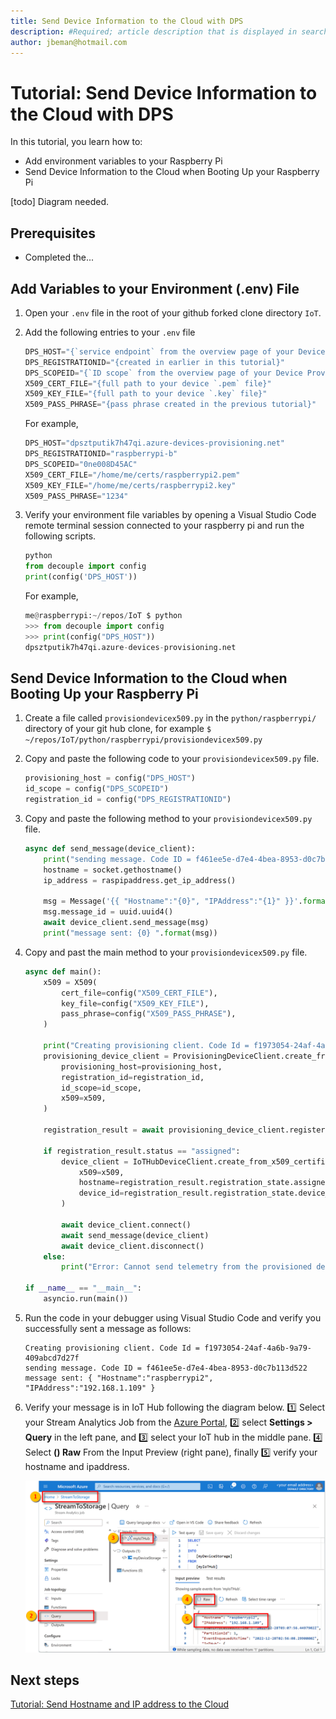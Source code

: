 ```yaml
---
title: Send Device Information to the Cloud with DPS
description: #Required; article description that is displayed in search results. 
author: jbeman@hotmail.com
---
```


# Tutorial: Send Device Information to the Cloud with DPS

In this tutorial, you learn how to:

- Add environment variables to your Raspberry Pi
- Send Device Information to the Cloud when Booting Up your Raspberry Pi

[todo] Diagram needed.

## Prerequisites

- Completed the...

## Add Variables to your Environment (.env) File

1. Open your `.env` file in the root of your github forked clone directory `IoT`.
1. Add the following entries to your `.env` file

    ```python
    DPS_HOST="{`service endpoint` from the overview page of your Device Provisioning Service}"
    DPS_REGISTRATIONID="{created in earlier in this tutorial}"
    DPS_SCOPEID="{`ID scope` from the overview page of your Device Provisioning Service}"
    X509_CERT_FILE="{full path to your device `.pem` file}"
    X509_KEY_FILE="{full path to your device `.key` file}"
    X509_PASS_PHRASE="{pass phrase created in the previous tutorial}"
    ```

    For example,

    ```python
    DPS_HOST="dpsztputik7h47qi.azure-devices-provisioning.net"
    DPS_REGISTRATIONID="raspberrypi-b"
    DPS_SCOPEID="0ne008D45AC"
    X509_CERT_FILE="/home/me/certs/raspberrypi2.pem"
    X509_KEY_FILE="/home/me/certs/raspberrypi2.key"
    X509_PASS_PHRASE="1234"

1. Verify your environment file variables by opening a Visual Studio Code remote terminal session connected to your raspberry pi and run the following scripts.

    ```python
    python
    from decouple import config
    print(config('DPS_HOST'))
    ```

    For example,

    ```python
    me@raspberrypi:~/repos/IoT $ python
    >>> from decouple import config
    >>> print(config("DPS_HOST"))
    dpsztputik7h47qi.azure-devices-provisioning.net
    ```

## Send Device Information to the Cloud when Booting Up your Raspberry Pi

1. Create a file called `provisiondevicex509.py` in the `python/raspberrypi/` directory of your git hub clone, for example `$ ~/repos/IoT/python/raspberrypi/provisiondevicex509.py`
1. Copy and paste the following code to your `provisiondevicex509.py` file.

    ```python
    provisioning_host = config("DPS_HOST")
    id_scope = config("DPS_SCOPEID")
    registration_id = config("DPS_REGISTRATIONID")
    ```

1. Copy and paste the following method to your `provisiondevicex509.py` file.

    ```python
    async def send_message(device_client):
        print("sending message. Code ID = f461ee5e-d7e4-4bea-8953-d0c7b113d522")
        hostname = socket.gethostname()
        ip_address = raspipaddress.get_ip_address()
        
        msg = Message('{{ "Hostname":"{0}", "IPAddress":"{1}" }}'.format(hostname, ip_address) )
        msg.message_id = uuid.uuid4()
        await device_client.send_message(msg)
        print("message sent: {0} ".format(msg))
    ```

1. Copy and past the main method to your `provisiondevicex509.py` file.

    ```python
    async def main():
        x509 = X509(
            cert_file=config("X509_CERT_FILE"),
            key_file=config("X509_KEY_FILE"),
            pass_phrase=config("X509_PASS_PHRASE"),
        )
    
        print("Creating provisioning client. Code Id = f1973054-24af-4a6b-9a79-409abcd7d27f")
        provisioning_device_client = ProvisioningDeviceClient.create_from_x509_certificate(
            provisioning_host=provisioning_host,
            registration_id=registration_id,
            id_scope=id_scope,
            x509=x509,
        )
    
        registration_result = await provisioning_device_client.register()
    
        if registration_result.status == "assigned":
            device_client = IoTHubDeviceClient.create_from_x509_certificate(
                x509=x509,
                hostname=registration_result.registration_state.assigned_hub,
                device_id=registration_result.registration_state.device_id,
            )
    
            await device_client.connect()
            await send_message(device_client)
            await device_client.disconnect()
        else:
            print("Error: Cannot send telemetry from the provisioned device. CodeID = f586eb27-5b36-46fa-ae25-5ffb3ad19efc")
    
    if __name__ == "__main__":
        asyncio.run(main())
    ```

1. Run the code in your debugger using Visual Studio Code and verify you successfully sent a message as follows:

    ```azurecli
    Creating provisioning client. Code Id = f1973054-24af-4a6b-9a79-409abcd7d27f
    sending message. Code ID = f461ee5e-d7e4-4bea-8953-d0c7b113d522
    message sent: { "Hostname":"raspberrypi2", "IPAddress":"192.168.1.109" }
    ```

1. Verify your message is in IoT Hub following the diagram below. 1️⃣ Select your Stream Analytics Job from the [Azure Portal](https://portal.azure.com), 2️⃣ select **Settings > Query** in the left pane, and 3️⃣ select your IoT hub in the middle pane. 4️⃣ Select **() Raw** From the Input Preview (right pane), finally 5️⃣ verify your hostname and ipaddress.

    ![lnk_verifymessage]

## Next steps

[Tutorial: Send Hostname and IP address to the Cloud](tutorial-rasp-d2cipandhostname.md)

<!--images-->

[lnk_deviceenrollment]: media/tutorial-dpsx509deviceenrollment/downloadpemfile.png
[lnk_verifyenrollment]: media/tutorial-dpsx509deviceenrollment/verifyenrollment.png
[lnk_verifymessage]: media/tutorial-dpsx509deviceenrollment/verifymessage.png